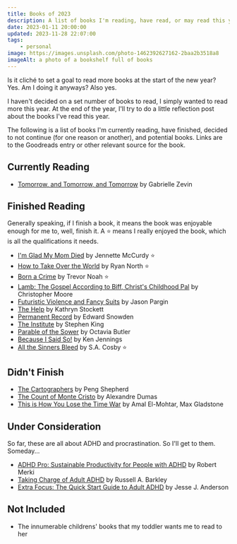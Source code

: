 ```yaml
---
title: Books of 2023
description: A list of books I'm reading, have read, or may read this year. Updated periodically.
date: 2023-01-11 20:00:00
updated: 2023-11-28 22:07:00
tags:
    - personal
image: https://images.unsplash.com/photo-1462392627162-2baa2b3518a8
imageAlt: a photo of a bookshelf full of books
---
```


Is it cliché to set a goal to read more books at the start of the new year? Yes. Am I doing it anyways? Also yes. 

I haven't decided on a set number of books to read, I simply wanted to read more this year. At the end of the year, I'll try to do a little reflection post about the books I've read this year.

The following is a list of books I'm currently reading, have finished, decided to not continue (for one reason or another), and potential books. Links are to the Goodreads entry or other relevant source for the book.

## Currently Reading
* [Tomorrow, and Tomorrow, and Tomorrow](https://www.goodreads.com/book/show/58784475-tomorrow-and-tomorrow-and-tomorrow) by Gabrielle Zevin

## Finished Reading
Generally speaking, if I finish a book, it means the book was enjoyable enough for me to, well, finish it. A ⭐ means I really enjoyed the book, which is all the qualifications it needs.

* [I'm Glad My Mom Died](https://www.goodreads.com/book/show/59364173-i-m-glad-my-mom-died) by Jennette McCurdy ⭐
* [How to Take Over the World](https://www.goodreads.com/book/show/58446218-how-to-take-over-the-world) by Ryan North ⭐
* [Born a Crime](https://www.goodreads.com/book/show/29780253-born-a-crime) by Trevor Noah ⭐
* [Lamb: The Gospel According to Biff, Christ's Childhood Pal](https://www.goodreads.com/book/show/28881.Lamb) by Christopher Moore
* [Futuristic Violence and Fancy Suits](https://www.goodreads.com/book/show/20501606-futuristic-violence-and-fancy-suits) by Jason Pargin
* [The Help](https://www.goodreads.com/book/show/4667024-the-help) by Kathryn Stockett
* [Permanent Record](https://www.goodreads.com/book/show/46223297-permanent-record) by Edward Snowden
* [The Institute](https://www.goodreads.com/book/show/43798285-the-institute) by Stephen King
* [Parable of the Sower](https://www.goodreads.com/book/show/52397.Parable_of_the_Sower) by Octavia Butler
* [Because I Said So!](https://www.goodreads.com/book/show/13547494-because-i-said-so) by Ken Jennings
* [All the Sinners Bleed](https://www.goodreads.com/book/show/61884832-all-the-sinners-bleed) by S.A. Cosby ⭐

## Didn't Finish
* [The Cartographers](https://www.goodreads.com/book/show/55004093-the-cartographers) by Peng Shepherd
* [The Count of Monte Cristo](https://www.goodreads.com/book/show/7126.The_Count_of_Monte_Cristo) by Alexandre Dumas
* [This is How You Lose the Time War](https://www.goodreads.com/book/show/43352954-this-is-how-you-lose-the-time-war) by Amal El-Mohtar, Max Gladstone

## Under Consideration
So far, these are all about ADHD and procrastination. So I'll get to them. Someday...

* [ADHD Pro: Sustainable Productivity for People with ADHD](https://adhdpro.xyz/) by Robert Merki
* [Taking Charge of Adult ADHD](https://www.guilford.com/books/Taking-Charge-of-Adult-ADHD/Russell-Barkley/9781462546855) by Russell A. Barkley
* [Extra Focus: The Quick Start Guide to Adult ADHD](https://www.goodreads.com/book/show/197655262-extra-focus) by Jesse J. Anderson

## Not Included
* The innumerable childrens' books that my toddler wants me to read to her
